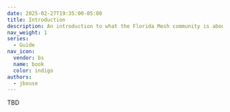 ```yaml
---
date: 2025-02-27T19:35:00-05:00
title: Introduction
description: An introduction to what the Florida Mesh community is about.
nav_weight: 1
series:
  - Guide
nav_icon:
  vendor: bs
  name: book
  color: indigo
authors:
  - jbouse
---
```


TBD
